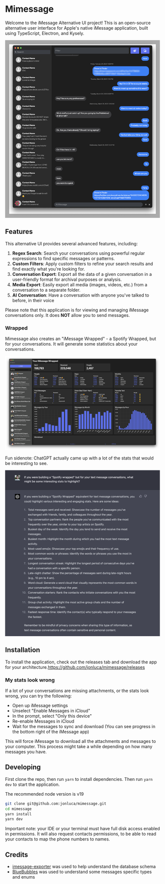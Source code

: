 # Mimessage

Welcome to the iMessage Alternative UI project! This is an open-source alternative user interface for Apple's native iMessage application, built using TypeScript, Electron, and Kysely.

![App screenshot](readme-assets/img.png?raw=true "Mimessage App")

## Features

This alternative UI provides several advanced features, including:

1. **Regex Search**: Search your conversations using powerful regular expressions to find specific messages or patterns.
2. **Custom Filters**: Apply custom filters to refine your search results and find exactly what you're looking for.
3. **Conversation Export**: Export all the data of a given conversation in a user-friendly format for archival purposes or analysis.
4. **Media Export**: Easily export all media (images, videos, etc.) from a conversation to a separate folder.
5. **AI Conversation**: Have a conversation with anyone you've talked to before, in their voice

Please note that this application is for viewing and managing iMessage conversations only. It does **NOT** allow you to send messages.

### Wrapped

Mimessage also creates an "iMessage Wrapped" - a Spotify Wrapped, but for your conversations. It will generate some statistics about your conversations.

![Wrapped](readme-assets/wrapped.png?raw=true "My iMessage Wrapped")

Fun sidenote: ChatGPT actually came up with a lot of the stats that would be interesting to see.

![ChatGPT ideas](readme-assets/chatgpt.png?raw=true "ChatGPT generated the stats")

## Installation

To install the application, check out the releases tab and download the app for your architecture.https://github.com/jonluca/mimessage/releases

### My stats look wrong

If a lot of your conversations are missing attachments, or the stats look wrong, you can try the following:

- Open up iMessage settings
- Unselect "Enable Messages in iCloud"
- In the prompt, select "Only this device"
- Re-enable Messages in iCloud
- Wait for the messages to sync and download (You can see progress in the bottom right of the iMessage app)

This will force iMessage to download all the attachments and messages to your computer. This process might take a while depending on how many messages you have.

## Developing

First clone the repo, then run `yarn` to install dependencies. Then run `yarn dev` to start the application.

The recommended node version is v19

```bash
git clone git@github.com:jonluca/mimessage.git
cd mimessage
yarn install
yarn dev
```

Important note: your IDE or your terminal must have full disk access enabled in permissions. It will also request contacts permissions, to be able to read your contacts to map the phone numbers to names.

## Credits

- [imessage-exporter](https://github.com/ReagentX/imessage-exporter) was used to help understand the database schema
- [BlueBubbles](https://github.com/BlueBubblesApp/bluebubbles-app) was used to understand some messages specific types and enums
